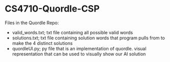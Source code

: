 # CS4710-Quordle-CSP

Files in the Quordle Repo:
- valid_words.txt; txt file containing all possible valid words
- solutions.txt; txt file containing solution words that program pulls from to make the 4 distinct solutions
- quordleUI.py; py file that is an implementation of quordle.  visual representation that can be used to visually show our AI solution
